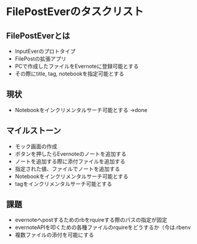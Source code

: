 # FilePostEverのタスクリスト

## FilePostEverとは
* InputEverのプロトタイプ
* FilePostの拡張アプリ
* PCで作成したファイルをEvernoteに登録可能とする
* その際にtitle, tag, notebookを指定可能とする

## 現状
* Notebookをインクリメンタルサーチ可能とする
->done

## マイルストーン
* モック画面の作成
* ボタンを押したらEvernoteのノートを追加する
* ノートを追加する際に添付ファイルを追加する
* 指定された値、ファイルでノートを追加する
* Notebookをインクリメンタルサーチ可能とする
* tagをインクリメンタルサーチ可能とする

## 課題
* evernoteへpostするためのrbをrquireする際のパスの指定が固定
* evernoteAPIを叩くための各種ファイルのrquireをどうするか（今は.rbenv
* 複数ファイルの添付を可能にする
